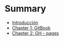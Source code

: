 # Summary

* [Introducción](README.md)
* [Chapter 1: GitBook](chapter1.md)
* [Chapter 2: GH - pages](chapter-2-ph-pages.md)

